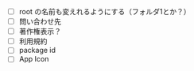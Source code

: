 - [ ] root の名前も変えれるようにする（フォルダ1とか？）
- [ ] 問い合わせ先
- [ ] 著作権表示？
- [ ] 利用規約
- [ ] package id
- [ ] App Icon
